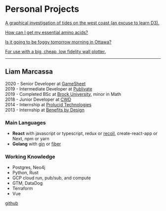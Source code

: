 # Personal Projects

[A graphical investigation of tides on the west coast (an excuse to learn D3).](https://cruncha-cruncha.github.io/for-learning-d3/)

[How can I get my essential amino acids?](https://cruncha-cruncha.github.io/amino-acids/)

[Is it going to be foggy tomorrow morning in Ottawa?](https://cruncha-cruncha-foggy.netlify.app/)

[For use with a big, cheap, low fidelity wall plotter.](https://cruncha-cruncha.github.io/wall-plotter/)

---

## Liam Marcassa

2020 - Senior Developer at [GameSheet](https://gamesheetinc.com/)  
2019 - Intermediate Developer at [Publivate](https://publivate.com/)  
2019 - Completed BSc at [Brock University](https://brocku.ca/), minor in Math  
2018 - Junior Developer at [CWD](https://cwdlimited.com/)  
2014 - Internship at [Prolucid Technologies](https://www.prolucid.ca/)  
2013 - Internship at [Benefits by Design](https://www.bbd.ca/)


### Main Languages
- **React** with javascript or typescript, redux or [recoil](https://recoiljs.org/), create-react-app or Next, npm or yarn 
- **Golang** with [gin](https://gin-gonic.com/) or [fiber](https://docs.gofiber.io/)

### Working Knowledge
- Postgres, Neo4j
- Python, Rust
- GCP cloud run, pub/sub, and compute
- GTM, DataDog
- Terraform
- Vue

[github](https://github.com/cruncha-cruncha)
	
